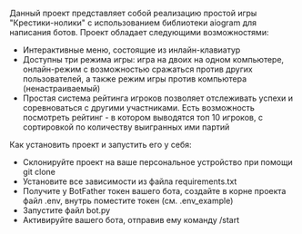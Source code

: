 Данный проект представляет собой реализацию простой игры "Крестики-нолики" с использованием библиотеки aiogram для написания ботов. Проект обладает следующими возможностями:

- Интерактивные меню, состоящие из инлайн-клавиатур
- Доступны три режима игры: игра на двоих на одном компьютере, онлайн-режим с возможностью сражаться против других пользователей, а также режим игры против компьютера (ненастраиваемый)
- Простая система рейтинга игроков позволяет отслеживать успехи и соревноваться с другими участниками. Есть возможность посмотреть рейтинг - в котором выводятся топ 10 игроков, с сортировкой по количеству выигранных ими партий

Как установить проект и запустить его у себя: 
- Склонируйте проект на ваше персональное устройство при помощи git clone
- Установите все зависимости из файла requirements.txt
- Получите у BotFather токен вашего бота, создайте в корне проекта файл .env, внутрь поместите токен (см. .env_example)
- Запустите файл bot.py
- Активируйте вашего бота, отправив ему команду /start
